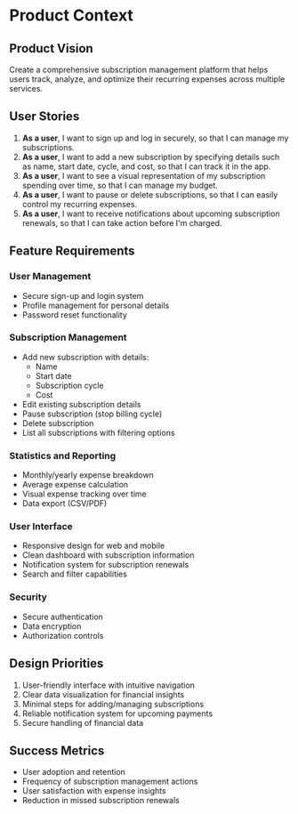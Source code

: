 # Product Context

## Product Vision
Create a comprehensive subscription management platform that helps users track, analyze, and optimize their recurring expenses across multiple services.

## User Stories
1. **As a user**, I want to sign up and log in securely, so that I can manage my subscriptions.
2. **As a user**, I want to add a new subscription by specifying details such as name, start date, cycle, and cost, so that I can track it in the app.
3. **As a user**, I want to see a visual representation of my subscription spending over time, so that I can manage my budget.
4. **As a user**, I want to pause or delete subscriptions, so that I can easily control my recurring expenses.
5. **As a user**, I want to receive notifications about upcoming subscription renewals, so that I can take action before I'm charged.

## Feature Requirements
### User Management
- Secure sign-up and login system
- Profile management for personal details
- Password reset functionality

### Subscription Management
- Add new subscription with details:
  - Name
  - Start date
  - Subscription cycle
  - Cost
- Edit existing subscription details
- Pause subscription (stop billing cycle)
- Delete subscription
- List all subscriptions with filtering options

### Statistics and Reporting
- Monthly/yearly expense breakdown
- Average expense calculation
- Visual expense tracking over time
- Data export (CSV/PDF)

### User Interface
- Responsive design for web and mobile
- Clean dashboard with subscription information
- Notification system for subscription renewals
- Search and filter capabilities

### Security
- Secure authentication
- Data encryption
- Authorization controls

## Design Priorities
1. User-friendly interface with intuitive navigation
2. Clear data visualization for financial insights
3. Minimal steps for adding/managing subscriptions
4. Reliable notification system for upcoming payments
5. Secure handling of financial data

## Success Metrics
- User adoption and retention
- Frequency of subscription management actions
- User satisfaction with expense insights
- Reduction in missed subscription renewals 